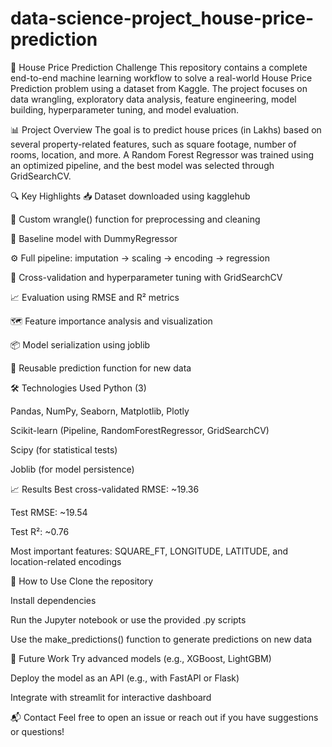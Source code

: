 # data-science-project_house-price-prediction
🏡 House Price Prediction Challenge
This repository contains a complete end-to-end machine learning workflow to solve a real-world House Price Prediction problem using a dataset from Kaggle. The project focuses on data wrangling, exploratory data analysis, feature engineering, model building, hyperparameter tuning, and model evaluation.

📊 Project Overview
The goal is to predict house prices (in Lakhs) based on several property-related features, such as square footage, number of rooms, location, and more. A Random Forest Regressor was trained using an optimized pipeline, and the best model was selected through GridSearchCV.

🔍 Key Highlights
📥 Dataset downloaded using kagglehub

🧹 Custom wrangle() function for preprocessing and cleaning

🧠 Baseline model with DummyRegressor

⚙️ Full pipeline: imputation → scaling → encoding → regression

🧪 Cross-validation and hyperparameter tuning with GridSearchCV

📈 Evaluation using RMSE and R² metrics

🗺️ Feature importance analysis and visualization

📦 Model serialization using joblib

🧾 Reusable prediction function for new data

🛠️ Technologies Used
Python (3)

Pandas, NumPy, Seaborn, Matplotlib, Plotly

Scikit-learn (Pipeline, RandomForestRegressor, GridSearchCV)

Scipy (for statistical tests)

Joblib (for model persistence)

📈 Results
Best cross-validated RMSE: ~19.36

Test RMSE: ~19.54

Test R²: ~0.76

Most important features: SQUARE_FT, LONGITUDE, LATITUDE, and location-related encodings

🚀 How to Use
Clone the repository

Install dependencies

Run the Jupyter notebook or use the provided .py scripts

Use the make_predictions() function to generate predictions on new data

📌 Future Work
Try advanced models (e.g., XGBoost, LightGBM)

Deploy the model as an API (e.g., with FastAPI or Flask)

Integrate with streamlit for interactive dashboard

📬 Contact
Feel free to open an issue or reach out if you have suggestions or questions!
